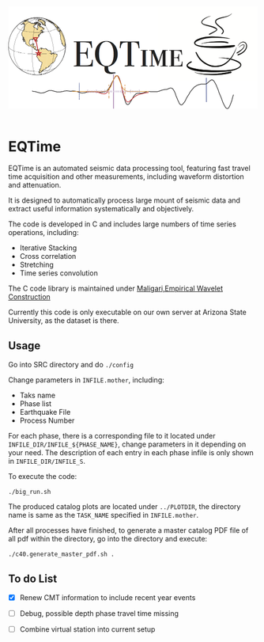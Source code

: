 <div align="center">
  <img src="https://github.com/Leviyu/EQTime/blob/master/image/header.png"><br><br>
</div>


# EQTime
EQTime is an automated seismic data processing tool, featuring fast travel time 
acquisition and other measurements, including waveform distortion and attenuation. 

It is designed to automatically process large mount of seismic data and extract 
useful information systematically and objectively.

The code is developed in C and includes large numbers of time series operations,
	including:
* Iterative Stacking
* Cross correlation
* Stretching
* Time series convolution

The C code library is maintained under [Maligari,Empirical Wavelet Construction](https://github.com/Leviyu/Maligaro)


Currently this code is only executable on our own server at Arizona State University, as the dataset is there. 

## Usage
Go into SRC directory and do
`./config`

Change parameters in `INFILE.mother`, including:
* Taks name
* Phase list
* Earthquake File
* Process Number

For each phase, there is a corresponding file to it located under `INFILE_DIR/INFILE_${PHASE_NAME}`, change parameters in it depending on your need.
The description of each entry in each phase infile is only shown in `INFILE_DIR/INFILE_S`.

To execute the code:
```shell
./big_run.sh
```

The produced catalog plots are located under `../PLOTDIR`, the directory name is same as the `TASK_NAME` specified in `INFILE.mother`.


After all processes have finished, to generate a master catalog PDF file of all pdf within the directory, go into the directory and execute:
```shell
./c40.generate_master_pdf.sh .
```

## To do List
- [x] Renew CMT information to include recent year events
- [ ] Debug, possible depth phase travel time missing
- [ ] Combine virtual station into current setup
 


